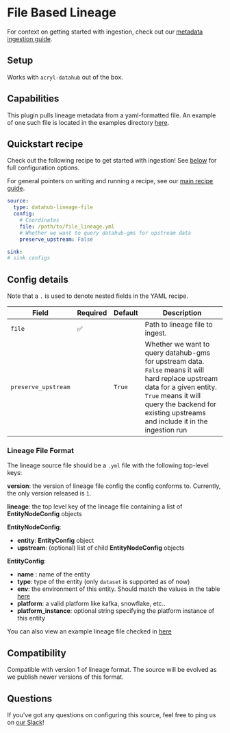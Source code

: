 # File Based Lineage

For context on getting started with ingestion, check out our [metadata ingestion guide](../README.md).

## Setup

Works with `acryl-datahub` out of the box.

## Capabilities

This plugin pulls lineage metadata from a yaml-formatted file. An example of one such file is located in the examples
directory [here](../examples/bootstrap_data/file_lineage.yml).

## Quickstart recipe

Check out the following recipe to get started with ingestion! See [below](#config-details) for full configuration
options.

For general pointers on writing and running a recipe, see our [main recipe guide](../README.md#recipes).

```yml
source:
  type: datahub-lineage-file
  config:
    # Coordinates
    file: /path/to/file_lineage.yml
    # Whether we want to query datahub-gms for upstream data
    preserve_upstream: False

sink:
# sink configs
```

## Config details

Note that a `.` is used to denote nested fields in the YAML recipe.

| Field               | Required | Default | Description                                                                                                                                                                                                                    |
|---------------------|----------|---------|--------------------------------------------------------------------------------------------------------------------------------------------------------------------------------------------------------------------------------|
| `file`              | ✅        |         | Path to lineage file to ingest.                                                                                                                                                                                                    |
| `preserve_upstream` |          | `True`  | Whether we want to query datahub-gms for upstream data. `False` means it will hard replace upstream data for a given entity. `True` means it will query the backend for existing upstreams and include it in the ingestion run |

### Lineage File Format

The lineage source file should be a `.yml` file with the following top-level keys:

**version**: the version of lineage file config the config conforms to. Currently, the only version released
is `1`.

**lineage**: the top level key of the lineage file containing a list of **EntityNodeConfig** objects

**EntityNodeConfig**:

- **entity**: **EntityConfig** object
- **upstream**: (optional) list of child **EntityNodeConfig** objects

**EntityConfig**:

- **name** : name of the entity
- **type**: type of the entity (only `dataset` is supported as of now)
- **env**: the environment of this entity. Should match the values in the
  table [here](https://datahubproject.io/docs/graphql/enums/#fabrictype)
- **platform**: a valid platform like kafka, snowflake, etc..
- **platform_instance**: optional string specifying the platform instance of this entity

You can also view an example lineage file checked in [here](../examples/bootstrap_data/file_lineage.yml)

## Compatibility

Compatible with version 1 of lineage format. The source will be evolved as we publish newer versions of this
format.

## Questions

If you've got any questions on configuring this source, feel free to ping us
on [our Slack](https://slack.datahubproject.io/)!